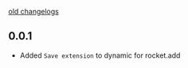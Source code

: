 [old changelogs](https://github.com/JahezAcademy/flutter_rocket/blob/dev/CHANGELOG.md)

## 0.0.1

* Added `Save extension` to dynamic for rocket.add
